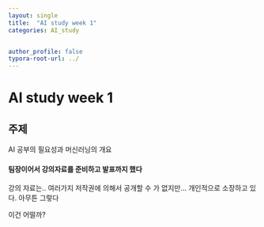 ```yaml
---
layout: single
title:  "AI study week 1"
categories: AI_study


author_profile: false
typora-root-url: ../
---
```




# AI study week 1

## 주제

AI 공부의 필요성과 머신러닝의 개요

#### 팀장이어서 강의자료를 준비하고 발표까지 했다

강의 자료는.. 여러가지 저작권에 의해서 공개할 수 가 없지만... 개인적으로 소장하고 있다.  아무튼 그렇다

이건 어떨까?
